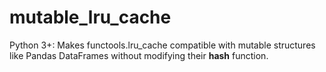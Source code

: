 # mutable_lru_cache
Python 3+: Makes functools.lru_cache compatible with mutable structures like Pandas DataFrames without modifying their __hash__ function.
